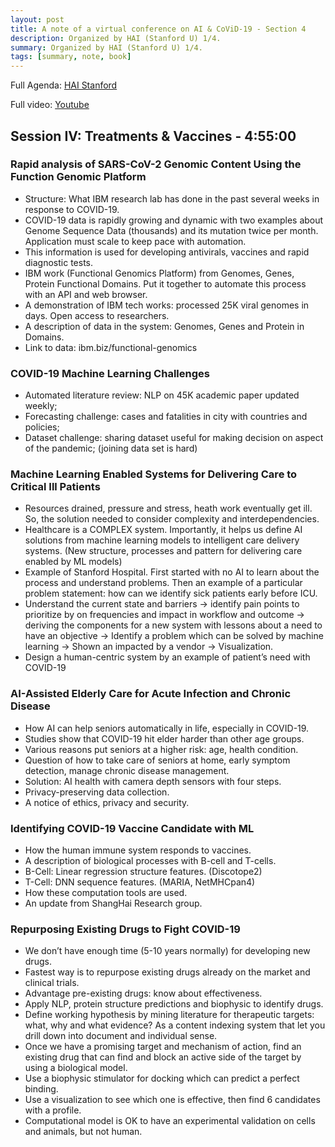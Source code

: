 ```yaml
---
layout: post
title: A note of a virtual conference on AI & CoViD-19 - Section 4
description: Organized by HAI (Stanford U) 1/4.
summary: Organized by HAI (Stanford U) 1/4.
tags: [summary, note, book]
---
```



Full Agenda: [HAI Stanford](https://hai.stanford.edu/events/covid-19-and-ai-virtual-conference/agenda)

Full video: [Youtube](https://www.youtube.com/watch?v=z4105Exe23Q)



## Session IV: Treatments & Vaccines - 4:55:00


### Rapid analysis of SARS-CoV-2 Genomic Content Using the Function Genomic Platform

*   Structure: What IBM research lab has done in the past several weeks in response to COVID-19.
*   COVID-19 data is rapidly growing and dynamic with two examples about Genome Sequence Data (thousands) and its mutation twice per month. Application must scale to keep pace with automation.
*   This information is used for developing antivirals, vaccines and rapid diagnostic tests.
*   IBM work (Functional Genomics Platform) from Genomes, Genes, Protein Functional Domains. Put it together to automate this process with an API and web browser.
*   A demonstration of IBM tech works: processed 25K viral genomes in days. Open access to researchers.
*   A description of data in the system: Genomes, Genes and Protein in Domains.
*   Link to data: ibm.biz/functional-genomics


### COVID-19 Machine Learning Challenges

*   Automated literature review: NLP on 45K academic paper updated weekly;
*   Forecasting challenge: cases and fatalities in city with countries and policies;
*   Dataset challenge: sharing dataset useful for making decision on aspect of the pandemic; (joining data set is hard)


### Machine Learning Enabled Systems for Delivering Care to Critical Ill Patients

*   Resources drained, pressure and stress, heath work eventually get ill. So, the solution needed to consider complexity and interdependencies.
*   Healthcare is a COMPLEX system. Importantly, it helps us define AI solutions from machine learning models to intelligent care delivery systems. (New structure, processes and pattern for delivering care enabled by ML models)
*   Example of Stanford Hospital. First started with no AI to learn about the process and understand problems. Then an example of a particular problem statement: how can we identify sick patients early before ICU.
*   Understand the current state and barriers -> identify pain points to prioritize by on frequencies and impact in workflow and outcome -> deriving the components for a new system with lessons about a need to have an objective -> Identify a problem which can be solved by machine learning -> Shown an impacted by a vendor -> Visualization.
*   Design a human-centric system by an example of patient’s need with COVID-19


### AI-Assisted Elderly Care for Acute Infection and Chronic Disease

*   How AI can help seniors automatically in life, especially in COVID-19.
*   Studies show that COVID-19 hit elder harder than other age groups.
*   Various reasons put seniors at a higher risk: age, health condition.
*   Question of how to take care of seniors at home, early symptom detection, manage chronic disease management.
*   Solution: AI health with camera depth sensors with four steps.
*   Privacy-preserving data collection.
*   A notice of ethics, privacy and security.


### Identifying COVID-19 Vaccine Candidate with ML

*   How the human immune system responds to vaccines.
*   A description of biological processes with B-cell and T-cells.
*   B-Cell: Linear regression structure features. (Discotope2)
*   T-Cell: DNN sequence features. (MARIA, NetMHCpan4)
*   How these computation tools are used.
*   An update from ShangHai Research group.

### Repurposing Existing Drugs to Fight COVID-19

*   We don’t have enough time (5-10 years normally) for developing new drugs.
*   Fastest way is to repurpose existing drugs already on the market and clinical trials.
*   Advantage pre-existing drugs: know about effectiveness.
*   Apply NLP, protein structure predictions and biophysic to identify drugs.
*   Define working hypothesis by mining literature for therapeutic targets: what, why and what evidence? As a content indexing system that let you drill down into document and individual sense.
*   Once we have a promising target and mechanism of action, find an existing drug that can find and block an active side of the target by using a biological model.
*   Use a biophysic stimulator for docking which can predict a perfect binding.
*   Use a visualization to see which one is effective, then find 6 candidates with a profile.
*   Computational model is OK to have an experimental validation on cells and animals, but not human.

<!-- Docs to Markdown version 1.0β21 -->
